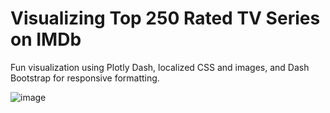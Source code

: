 # Visualizing Top 250 Rated TV Series on IMDb
Fun visualization using Plotly Dash, localized CSS and images, and Dash Bootstrap for responsive formatting.


![image](https://user-images.githubusercontent.com/59975441/190932361-deca3ee6-5eda-44d2-a6fc-c2414d26076a.png)
